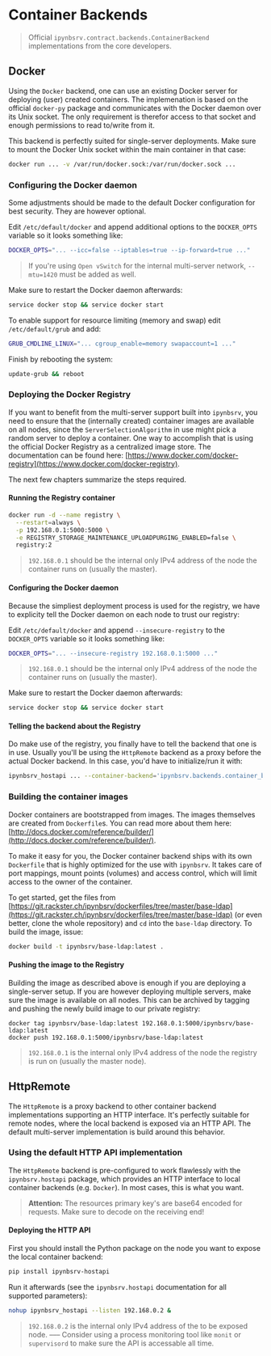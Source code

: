 # Container Backends

> Official `ipynbsrv.contract.backends.ContainerBackend` implementations from the core developers.

## Docker

Using the `Docker` backend, one can use an existing Docker server for deploying (user) created containers. The implemenation is based on the official `docker-py` package and communicates with the Docker daemon over its Unix socket. The only requirement is therefor access to that socket and enough permissions to read to/write from it.

This backend is perfectly suited for single-server deployments. Make sure to mount the Docker Unix socket within the main container in that case:

```bash
docker run ... -v /var/run/docker.sock:/var/run/docker.sock ...
```

### Configuring the Docker daemon

Some adjustments should be made to the default Docker configuration for best security. They are however optional.

Edit `/etc/default/docker` and append additional options to the `DOCKER_OPTS` variable so it looks something like:

```bash
DOCKER_OPTS="... --icc=false --iptables=true --ip-forward=true ..."
```

> If you're using `Open vSwitch` for the internal multi-server network, `--mtu=1420` must be added as well.

Make sure to restart the Docker daemon afterwards:

```bash
service docker stop && service docker start
```

To enable support for resource limiting (memory and swap) edit `/etc/default/grub` and add:

```bash
GRUB_CMDLINE_LINUX="... cgroup_enable=memory swapaccount=1 ..."
```

Finish by rebooting the system:

```bash
update-grub && reboot
```

### Deploying the Docker Registry

If you want to benefit from the multi-server support built into `ipynbsrv`, you need to ensure that the (internally created) container images are available on all nodes, since the `ServerSelectionAlgorithm` in use might pick a random server to deploy a container.
One way to accomplish that is using the official Docker Registry as a centralized image store. The documentation can be found here: [https://www.docker.com/docker-registry](https://www.docker.com/docker-registry).

The next few chapters summarize the steps required.

#### Running the Registry container

```bash
docker run -d --name registry \
  --restart=always \
  -p 192.168.0.1:5000:5000 \
  -e REGISTRY_STORAGE_MAINTENANCE_UPLOADPURGING_ENABLED=false \
  registry:2
```

> `192.168.0.1` should be the internal only IPv4 address of the node the container runs on (usually the master).

#### Configuring the Docker daemon

Because the simpliest deployment process is used for the registry, we have to explicity tell the Docker daemon on each node to trust our registry:

Edit `/etc/default/docker` and append `--insecure-registry` to the `DOCKER_OPTS` variable so it looks something like:

```bash
DOCKER_OPTS="... --insecure-registry 192.168.0.1:5000 ..."
```

> `192.168.0.1` should be the internal only IPv4 address of the node the container runs on (usually the master).

Make sure to restart the Docker daemon afterwards:

```bash
service docker stop && service docker start
```

#### Telling the backend about the Registry

Do make use of the registry, you finally have to tell the backend that one is in use. Usually you'll be using the `HttpRemote` backend as a proxy before the actual Docker backend. In this case, you'd have to initialize/run it with:

```bash
ipynbsrv_hostapi ... --container-backend='ipynbsrv.backends.container_backends.Docker' --container-backend-args='{"registry": "192.168.0.1:5000"}' ...
```

### Building the container images

Docker containers are bootstrapped from images. The images themselves are created from `Dockerfile`s. You can read more about them here: [http://docs.docker.com/reference/builder/](http://docs.docker.com/reference/builder/).

To make it easy for you, the Docker container backend ships with its own `Dockerfile` that is highly optimized for the use with `ipynbsrv`. It takes care of port mappings, mount points (volumes) and access control, which will limit access to the owner of the container.

To get started, get the files from [https://git.rackster.ch/ipynbsrv/dockerfiles/tree/master/base-ldap](https://git.rackster.ch/ipynbsrv/dockerfiles/tree/master/base-ldap) (or even better, clone the whole repository) and `cd` into the `base-ldap` directory. To build the image, issue:

```bash
docker build -t ipynbsrv/base-ldap:latest .
```

#### Pushing the image to the Registry

Building the image as described above is enough if you are deploying a single-server setup. If you are however deploying multiple servers, make sure the image is available on all nodes. This can be archived by tagging and pushing the newly build image to our private registry:

```
docker tag ipynbsrv/base-ldap:latest 192.168.0.1:5000/ipynbsrv/base-ldap:latest
docker push 192.168.0.1:5000/ipynbsrv/base-ldap:latest
```

> `192.168.0.1` is the internal only IPv4 address of the node the registry is run on (usually the master node).

## HttpRemote

The `HttpRemote` is a proxy backend to other container backend implementations supporting an HTTP interface. It's perfectly suitable for remote nodes, where the local backend is exposed via an HTTP API. The default multi-server implementation is build around this behavior.

### Using the default HTTP API implementation

The `HttpRemote` backend is pre-configured to work flawlessly with the `ipynbsrv.hostapi` package, which provides an HTTP interface to local container backends (e.g. `Docker`). In most cases, this is what you want.

> **Attention:** The resources primary key's are base64 encoded for requests. Make sure to decode on the receiving end!

#### Deploying the HTTP API

First you should install the Python package on the node you want to expose the local container backend:

```bash
pip install ipynbsrv-hostapi
```

Run it afterwards (see the `ipynbsrv.hostapi` documentation for all supported parameters):

```bash
nohup ipynbsrv_hostapi --listen 192.168.0.2 &
```

> `192.168.0.2` is the internal only IPv4 address of the to be exposed node.
> –––
> Consider using a process monitoring tool like `monit` or `supervisord` to make sure the API is accessable all time.